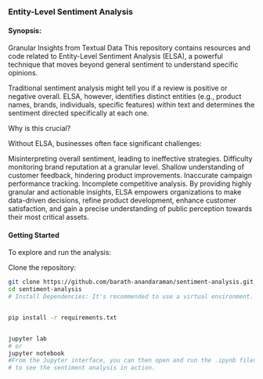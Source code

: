 ### Entity-Level Sentiment Analysis 
#### Synopsis: 
Granular Insights from Textual Data
This repository contains resources and code related to Entity-Level Sentiment Analysis (ELSA), a powerful technique that moves beyond general sentiment to understand specific opinions.

Traditional sentiment analysis might tell you if a review is positive or negative overall. ELSA, however, identifies distinct entities (e.g., product names, brands, individuals, specific features) within text and determines the sentiment directed specifically at each one.

Why is this crucial?

Without ELSA, businesses often face significant challenges:

Misinterpreting overall sentiment, leading to ineffective strategies.
Difficulty monitoring brand reputation at a granular level.
Shallow understanding of customer feedback, hindering product improvements.
Inaccurate campaign performance tracking.
Incomplete competitive analysis.
By providing highly granular and actionable insights, ELSA empowers organizations to make data-driven decisions, refine product development, enhance customer satisfaction, and gain a precise understanding of public perception towards their most critical assets.

#### Getting Started
To explore and run the analysis:

Clone the repository:
``` Bash
git clone https://github.com/barath-anandaraman/sentiment-analysis.git
cd sentiment-analysis
# Install Dependencies: It's recommended to use a virtual environment.


pip install -r requirements.txt
```
``` Bash

jupyter lab
# or
jupyter notebook
#From the Jupyter interface, you can then open and run the .ipynb files (e.g., elsa_analysis.ipynb)
# to see the sentiment analysis in action.
